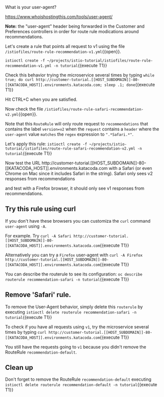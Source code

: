 What is your user-agent?

<https://www.whoishostingthis.com/tools/user-agent/>

**Note:** the "user-agent" header being forwarded in the Customer and Preferences controllers in order for route rule modications around recommendations.

Let's create a rule that points all request to v1 using the file `/istiofiles/route-rule-recommendation-v1.yml`{{open}}.

`istioctl create -f ~/projects/istio-tutorial/istiofiles/route-rule-recommendation-v1.yml -n tutorial`{{execute T1}}

Check this behavior trying the microservice several times by typing `while true; do curl http://customer-tutorial.[[HOST_SUBDOMAIN]]-80-[[KATACODA_HOST]].environments.katacoda.com; sleep .1; done`{{execute T1}}

Hit CTRL+C when you are satisfied.

Now check the file `/istiofiles/route-rule-safari-recommendation-v2.yml`{{open}}.

Note that this `RouteRule` will only route request to `recommendations` that contains the label `version=v2` when the `request` contains a `header` where the `user-agent` value `matches` the `regex` expression to `".*Safari.*"`.

Let's apply this rule: `istioctl create -f ~/projects/istio-tutorial/istiofiles/route-rule-safari-recommendation-v2.yml -n tutorial`{{execute T1}}

Now test the URL http://customer-tutorial.[[HOST_SUBDOMAIN]]-80-[[KATACODA_HOST]].environments.katacoda.com with a Safari (or even Chrome on Mac since it includes Safari in the string). Safari only sees v2 responses from recommendations

and test with a Firefox browser, it should only see v1 responses from recommendations.


## Try this rule using curl

If you don't have these browsers you can customiza the `curl` command `user-agent` using `-A`.

For example. Try `curl -A Safari http://customer-tutorial.[[HOST_SUBDOMAIN]]-80-[[KATACODA_HOST]].environments.katacoda.com`{{execute T1}}

Alternatively you can try a `Firefox` user-agent with `curl -A Firefox http://customer-tutorial.[[HOST_SUBDOMAIN]]-80-[[KATACODA_HOST]].environments.katacoda.com`{{execute T1}}

You can describe the routerule to see its configuration: `oc describe routerule recommendation-safari -n tutorial`{{execute T1}} 

## Remove 'Safari' rule.

To remove the User-Agent behavior, simply delete this `routerule` by executing `istioctl delete routerule recommendation-safari -n tutorial`{{execute T1}}

To check if you have all requests using `v1`, try the microservice several times by typing `curl http://customer-tutorial.[[HOST_SUBDOMAIN]]-80-[[KATACODA_HOST]].environments.katacoda.com`{{execute T1}}

You still have the requests going to `v1` because you didn't remove the RouteRule `recommendation-default`.

## Clean up

Don't forget to remove the RouteRule `recommendation-default` executing `istioctl delete routerule recommendation-default -n tutorial`{{execute T1}}
